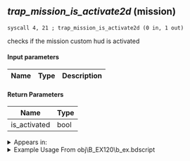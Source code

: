 ## *trap_mission_is_activate2d* (mission)

`syscall 4, 21 ; trap_mission_is_activate2d (0 in, 1 out)`

checks if the mission custom hud is activated

#### Input parameters
| Name | Type | Description
|------|------|------------


#### Return Parameters
| Name | Type
|------|-----
| is_activated   | bool   


<details>
	<summary>Appears in:</summary>
| filename | Entity (obj)
|----------|-------------
| obj\B_EX120\b_ex.bdscript       | ((B) Demyx (Only playing sitar?))          
| obj\B_EX120_HB\b_ex.bdscript       | ((B) Demyx)          
| obj\B_EX120_HB_LV99\b_ex.bdscript       | ((B99) Demyx (Limit Cut))          

</details>

<details>
	<summary>Example Usage From obj\B_EX120\b_ex.bdscript</summary>
```
TR10:
 popToSp 0
 popToSp 4
 syscall 4, 21 ; trap_mission_is_activate2d (0 in, 1 out)
 jz L9584
 pushFromFSp 4
 dup 
 pushImm 75
 sub 
 jz L9548
 jmp L9564
```
</details>

